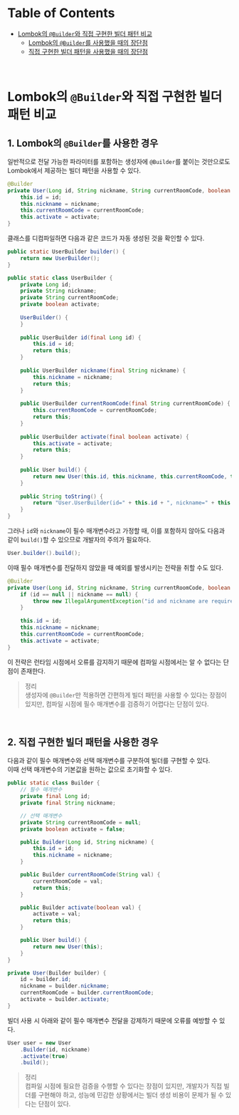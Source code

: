 # Table of Contents

- [Lombok의 `@Builder`와 직접 구현한 빌더 패턴 비교](#lombok의-builder와-직접-구현한-빌더-패턴-비교)
  - [Lombok의 `@Builder`를 사용했을 때의 장단점](#1-lombok의-builder를-사용한-경우)
  - [직접 구현한 빌더 패턴을 사용했을 때의 장단점](#2-직접-구현한-빌더-패턴을-사용한-경우)

<br/>

# Lombok의 `@Builder`와 직접 구현한 빌더 패턴 비교

## 1. Lombok의 `@Builder`를 사용한 경우

일반적으로 전달 가능한 파라미터를 포함하는 생성자에 `@Builder`를 붙이는 것만으로도 Lombok에서 제공하는 빌더 패턴을 사용할 수 있다.
```java
@Builder
private User(Long id, String nickname, String currentRoomCode, boolean activate) {
    this.id = id;
    this.nickname = nickname;
    this.currentRoomCode = currentRoomCode;
    this.activate = activate;
}
```

클래스를 디컴파일하면 다음과 같은 코드가 자동 생성된 것을 확인할 수 있다.
```java
public static UserBuilder builder() {
    return new UserBuilder();
}

public static class UserBuilder {
    private Long id;
    private String nickname;
    private String currentRoomCode;
    private boolean activate;
    
    UserBuilder() {
    }
    
    public UserBuilder id(final Long id) {
        this.id = id;
        return this;
    }
    
    public UserBuilder nickname(final String nickname) {
        this.nickname = nickname;
        return this;
    }
    
    public UserBuilder currentRoomCode(final String currentRoomCode) {
        this.currentRoomCode = currentRoomCode;
        return this;
    }
    
    public UserBuilder activate(final boolean activate) {
        this.activate = activate;
        return this;
    }
    
    public User build() {
        return new User(this.id, this.nickname, this.currentRoomCode, this.activate);
    }
    
    public String toString() {
        return "User.UserBuilder(id=" + this.id + ", nickname=" + this.nickname + ", currentRoomCode=" + this.currentRoomCode + ", activate=" + this.activate + ")";
    }
}
```

그러나 `id`와 `nickname`이 필수 매개변수라고 가정할 때, 이를 포함하지 않아도 다음과 같이 `build()`할 수 있으므로 개발자의 주의가 필요하다.
```java
User.builder().build();
```

이때 필수 매개변수를 전달하지 않았을 때 예외를 발생시키는 전략을 취할 수도 있다.
```java
@Builder
private User(Long id, String nickname, String currentRoomCode, boolean activate) {
    if (id == null || nickname == null) {
        throw new IllegalArgumentException("id and nickname are required");
    }
	
    this.id = id;
    this.nickname = nickname;
    this.currentRoomCode = currentRoomCode;
    this.activate = activate;
}
```
이 전략은 런타임 시점에서 오류를 감지하기 때문에 컴파일 시점에서는 알 수 없다는 단점이 존재한다.

> 정리  
> 생성자에 `@Builder`만 적용하면 간편하게 빌더 패턴을 사용할 수 있다는 장점이 있지만,
> 컴파일 시점에 필수 매개변수를 검증하기 어렵다는 단점이 있다.

<br/>

## 2. 직접 구현한 빌더 패턴을 사용한 경우

다음과 같이 필수 매개변수와 선택 매개변수를 구분하여 빌더를 구현할 수 있다.  
이때 선택 매개변수의 기본값을 원하는 값으로 초기화할 수 있다.
```java
public static class Builder {
    // 필수 매개변수
    private final Long id;  
    private final String nickname;

    // 선택 매개변수
    private String currentRoomCode = null;
    private boolean activate = false;

    public Builder(Long id, String nickname) {
        this.id = id;
        this.nickname = nickname;
    }

    public Builder currentRoomCode(String val) {
        currentRoomCode = val;
        return this;
    }

    public Builder activate(boolean val) {
        activate = val;
        return this;
    }

    public User build() {
        return new User(this);
    }
}

private User(Builder builder) {
    id = builder.id;
    nickname = builder.nickname;
    currentRoomCode = builder.currentRoomCode;
    activate = builder.activate;
}
```

빌더 사용 시 아래와 같이 필수 매개변수 전달을 강제하기 때문에 오류를 예방할 수 있다.
```java
User user = new User
    .Builder(id, nickname)
    .activate(true)
    .build();
```

> 정리  
> 컴파일 시점에 필요한 검증을 수행할 수 있다는 장점이 있지만, 개발자가 직접 빌더를 구현해야 하고, 성능에 민감한 상황에서는 빌더 생성 비용이 문제가 될 수 있다는 단점이 있다.
